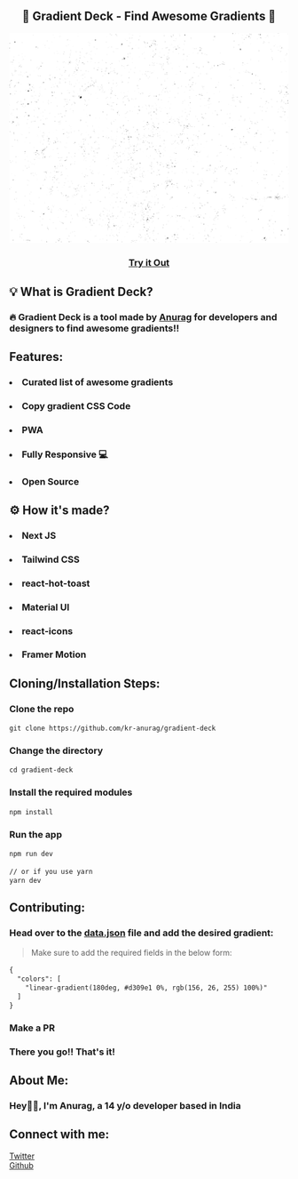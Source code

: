 <h2 align="center"> 🌈 Gradient Deck - Find Awesome Gradients 🌈 </h2>

<img src="./blackgrit.png" alt="">
<h3 align="center"><a href="#">Try it Out</a></h3>

<h2>💡 What is Gradient Deck?</h2>
<h3>
    🔥 Gradient Deck is a tool made by <a href="#">Anurag</a> for developers and designers to find awesome gradients!!
</h3>

<h2>Features:</h2>
<h3><li>Curated list of awesome gradients</li></h3>
<h3><li>Copy gradient CSS Code</li></h3>
<h3><li>PWA</li></h3>
<h3><li>Fully Responsive 💻</li></h3>
<h3><li>Open Source</li></h3>

<h2>⚙ How it's made?</h2>
<h3><li>Next JS</li></h3>
<h3><li>Tailwind CSS</li></h3>
<h3><li>react-hot-toast</li></h3>
<h3><li>Material UI</li></h3>
<h3><li>react-icons</li></h3>
<h3><li>Framer Motion</li></h3>

<h2>Cloning/Installation Steps:</h2>

<h3>Clone the repo</h3>

```
git clone https://github.com/kr-anurag/gradient-deck
```

<h3>Change the directory</h3>

```
cd gradient-deck
```

<h3>Install the required modules</h3>

```
npm install
```

<h3>Run the app</h3>

```
npm run dev

// or if you use yarn
yarn dev
```

<h2>Contributing:</h2>

<h3>Head over to the <a href="#">data.json</a> file and add the desired gradient:</h3>

> Make sure to add the required fields in the below form:

```
{
  "colors": [
    "linear-gradient(180deg, #d309e1 0%, rgb(156, 26, 255) 100%)"
  ]
}
```

<h3>Make a PR</h3>

<h3>There you go!! That's it!</h3>

<h2>About Me:</h2>
<h3>Hey👋🏻, I'm Anurag, a 14 y/o developer based in India</h3>

<h2>Connect with me:</h2>
<a href="#">Twitter</a> <br>
<a href="#">Github</a>
